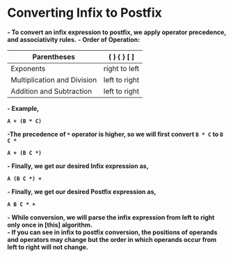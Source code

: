 # Converting Infix to Postfix

**- To convert an infix expression to postfix, we apply operator precedence, and associativity rules.**
**- Order of Operation:**

| Parentheses | ( ) { } [ ] | 
| --- | --- |
| Exponents | right to left |
| Multiplication and Division | left to right |
| Addition and Subtraction | left to right |

**- Example,**

**`A + (B * C)`**

**-The precedence of **`*`** operator is higher, so we will first convert **`B * C`** to **`B C *`****

**`A + (B C *)`**

**- Finally, we get our desired Infix expression as,**

**`A (B C *) +`**

**- Finally, we get our desired Postfix expression as,**

**`A B C * +`**

**- While conversion, we will parse the infix expression from left to right only once in [this] algorithm.** \
**- If you can see in infix to postfix conversion, the positions of operands and operators may change but the order in which operands occur from left to right will not change.**
